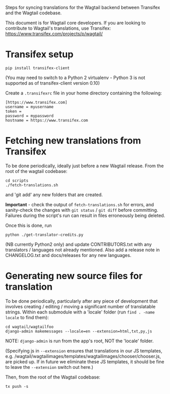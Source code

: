 Steps for syncing translations for the Wagtail backend between Transifex and the Wagtail codebase.

This document is for Wagtail core developers. If you are looking to contribute to Wagtail's translations, use Transifex: https://www.transifex.com/projects/p/wagtail/

# Transifex setup

    pip install transifex-client

(You may need to switch to a Python 2 virtualenv - Python 3 is not supported as of transifex-client version 0.10)

Create a `.transifexrc` file in your home directory containing the following:

    [https://www.transifex.com]
    username = myusername
    token =
    password = mypassword
    hostname = https://www.transifex.com

# Fetching new translations from Transifex

To be done periodically, ideally just before a new Wagtail release. From the root of the wagtail codebase:

    cd scripts
    ./fetch-translations.sh

and 'git add' any new folders that are created.

**Important** - check the output of `fetch-translations.sh` for errors, and sanity-check the changes with `git status` / `git diff` before committing. Failures during the script's run can result in files erroneously being deleted.

Once this is done, run

    python ./get-translator-credits.py

(NB currently Python2 only) and update CONTRIBUTORS.txt with any translators / languages not already mentioned. Also add a release note in CHANGELOG.txt and docs/releases for any new languages.

# Generating new source files for translation

To be done periodically, particularly after any piece of development that involves creating / editing / moving a significant number of translatable strings. Within each submodule with a 'locale' folder (run `find . -name locale` to find them):

    cd wagtail/wagtailfoo
    django-admin makemessages --locale=en --extension=html,txt,py,js

NOTE: `django-admin` is run from the app's root, NOT the 'locale' folder.

(Specifying js in `--extension` ensures that translations in our JS templates, e.g. /wagtail/wagtailimages/templates/wagtailimages/chooser/chooser.js, are picked up. If in future we eliminate these JS templates, it should be fine to leave the `--extension` switch out here.)

Then, from the root of the Wagtail codebase:

    tx push -s

